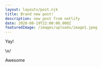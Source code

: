 ```yaml
---
layout: layouts/post.njk
title: Brand new post!
description: new post from netlify
date: 2020-08-19T22:00:00.000Z
featuredImage: /images/uploads/image1.jpeg
---
```

Yay!

\o/

Awesome